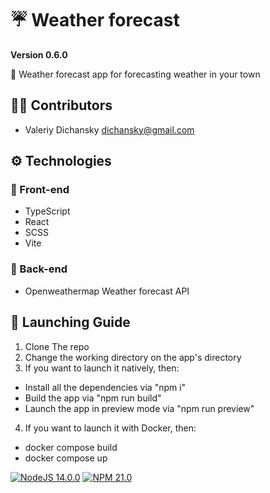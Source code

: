 # ☔ Weather forecast

**Version 0.6.0**

📃 Weather forecast app for forecasting weather in your town

## 👨‍💻 Contributors

- Valeriy Dichansky <dichansky@gmail.com>

## ⚙ Technologies

### 💅 Front-end

- TypeScript
- React
- SCSS
- Vite

### 🧠 Back-end

- Openweathermap Weather forecast API

## 🚀 Launching Guide

1.  Clone The repo
2.  Change the working directory on the app's directory
3.  If you want to launch it natively, then:

- Install all the dependencies via "npm i"
- Build the app via "npm run build"
- Launch the app in preview mode via "npm run preview"

4.  If you want to launch it with Docker, then:

- docker compose build
- docker compose up

[![NodeJS 14.0.0](https://img.shields.io/badge/node-14.0.0-darkgreen.svg)](https://www.python.org/downloads/release/python-360/) [![NPM 21.0](https://img.shields.io/badge/npm-6.14.0-darkred.svg)](https://www.pip.org/downloads/release/python-360/)
